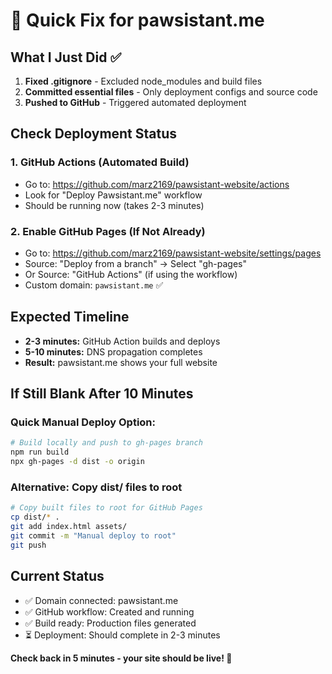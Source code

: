 # 🔧 Quick Fix for pawsistant.me

## What I Just Did ✅

1. **Fixed .gitignore** - Excluded node_modules and build files
2. **Committed essential files** - Only deployment configs and source code  
3. **Pushed to GitHub** - Triggered automated deployment

## Check Deployment Status

### 1. GitHub Actions (Automated Build)
- Go to: https://github.com/marz2169/pawsistant-website/actions
- Look for "Deploy Pawsistant.me" workflow
- Should be running now (takes 2-3 minutes)

### 2. Enable GitHub Pages (If Not Already)
- Go to: https://github.com/marz2169/pawsistant-website/settings/pages
- Source: "Deploy from a branch" → Select "gh-pages" 
- Or Source: "GitHub Actions" (if using the workflow)
- Custom domain: `pawsistant.me` ✅

## Expected Timeline
- **2-3 minutes:** GitHub Action builds and deploys
- **5-10 minutes:** DNS propagation completes
- **Result:** pawsistant.me shows your full website

## If Still Blank After 10 Minutes

### Quick Manual Deploy Option:
```bash
# Build locally and push to gh-pages branch
npm run build
npx gh-pages -d dist -o origin
```

### Alternative: Copy dist/ files to root
```bash
# Copy built files to root for GitHub Pages
cp dist/* . 
git add index.html assets/
git commit -m "Manual deploy to root"
git push
```

## Current Status
- ✅ Domain connected: pawsistant.me  
- ✅ GitHub workflow: Created and running
- ✅ Build ready: Production files generated
- ⏳ Deployment: Should complete in 2-3 minutes

**Check back in 5 minutes - your site should be live! 🚀**
